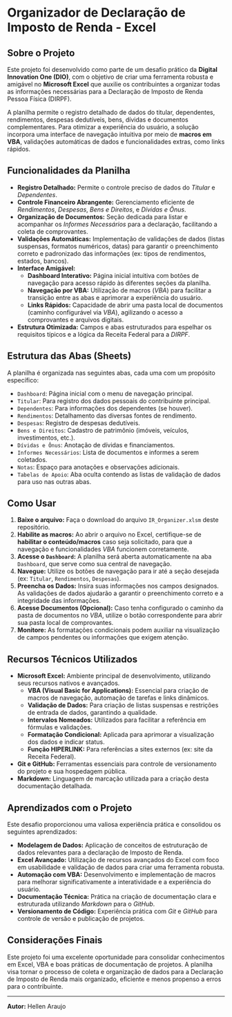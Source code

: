 # Organizador de Declaração de Imposto de Renda - Excel

## Sobre o Projeto

Este projeto foi desenvolvido como parte de um desafio prático da **Digital Innovation One (DIO)**, com o objetivo de criar uma ferramenta robusta e amigável no **Microsoft Excel** que auxilie os contribuintes a organizar todas as informações necessárias para a Declaração de Imposto de Renda Pessoa Física (DIRPF).

A planilha permite o registro detalhado de dados do titular, dependentes, rendimentos, despesas dedutíveis, bens, dívidas e documentos complementares. Para otimizar a experiência do usuário, a solução incorpora uma interface de navegação intuitiva por meio de **macros em VBA**, validações automáticas de dados e funcionalidades extras, como links rápidos.

## Funcionalidades da Planilha

* **Registro Detalhado:** Permite o controle preciso de dados do *Titular* e *Dependentes*.
* **Controle Financeiro Abrangente:** Gerenciamento eficiente de *Rendimentos*, *Despesas*, *Bens e Direitos*, e *Dívidas e Ônus*.
* **Organização de Documentos:** Seção dedicada para listar e acompanhar os *Informes Necessários* para a declaração, facilitando a coleta de comprovantes.
* **Validações Automáticas:** Implementação de validações de dados (listas suspensas, formatos numéricos, datas) para garantir o preenchimento correto e padronizado das informações (ex: tipos de rendimentos, estados, bancos).
* **Interface Amigável:**
    * **Dashboard Interativo:** Página inicial intuitiva com botões de navegação para acesso rápido às diferentes seções da planilha.
    * **Navegação por VBA:** Utilização de macros (*VBA*) para facilitar a transição entre as abas e aprimorar a experiência do usuário.
    * **Links Rápidos:** Capacidade de abrir uma pasta local de documentos (caminho configurável via *VBA*), agilizando o acesso a comprovantes e arquivos digitais.
* **Estrutura Otimizada:** Campos e abas estruturados para espelhar os requisitos típicos e a lógica da Receita Federal para a *DIRPF*.

## Estrutura das Abas (Sheets)

A planilha é organizada nas seguintes abas, cada uma com um propósito específico:

* `Dashboard`: Página inicial com o menu de navegação principal.
* `Titular`: Para registro dos dados pessoais do contribuinte principal.
* `Dependentes`: Para informações dos dependentes (se houver).
* `Rendimentos`: Detalhamento das diversas fontes de rendimento.
* `Despesas`: Registro de despesas dedutíveis.
* `Bens e Direitos`: Cadastro de patrimônio (imóveis, veículos, investimentos, etc.).
* `Dívidas e Ônus`: Anotação de dívidas e financiamentos.
* `Informes Necessários`: Lista de documentos e informes a serem coletados.
* `Notas`: Espaço para anotações e observações adicionais.
* `Tabelas de Apoio`: Aba oculta contendo as listas de validação de dados para uso nas outras abas.

## Como Usar

1.  **Baixe o arquivo:** Faça o download do arquivo `IR_Organizer.xlsm` deste repositório.
2.  **Habilite as macros:** Ao abrir o arquivo no Excel, certifique-se de **habilitar o conteúdo/macros** caso seja solicitado, para que a navegação e funcionalidades *VBA* funcionem corretamente.
3.  **Acesse o `Dashboard`:** A planilha será aberta automaticamente na aba `Dashboard`, que serve como sua central de navegação.
4.  **Navegue:** Utilize os botões de navegação para ir até a seção desejada (ex: `Titular`, `Rendimentos`, `Despesas`).
5.  **Preencha os Dados:** Insira suas informações nos campos designados. As validações de dados ajudarão a garantir o preenchimento correto e a integridade das informações.
6.  **Acesse Documentos (Opcional):** Caso tenha configurado o caminho da pasta de documentos no *VBA*, utilize o botão correspondente para abrir sua pasta local de comprovantes.
7.  **Monitore:** As formatações condicionais podem auxiliar na visualização de campos pendentes ou informações que exigem atenção.

## Recursos Técnicos Utilizados

* **Microsoft Excel:** Ambiente principal de desenvolvimento, utilizando seus recursos nativos e avançados.
    * **VBA (Visual Basic for Applications):** Essencial para criação de macros de navegação, automação de tarefas e links dinâmicos.
    * **Validação de Dados:** Para criação de listas suspensas e restrições de entrada de dados, garantindo a qualidade.
    * **Intervalos Nomeados:** Utilizados para facilitar a referência em fórmulas e validações.
    * **Formatação Condicional:** Aplicada para aprimorar a visualização dos dados e indicar status.
    * **Função HIPERLINK:** Para referências a sites externos (ex: site da Receita Federal).
* **Git e GitHub:** Ferramentas essenciais para controle de versionamento do projeto e sua hospedagem pública.
* **Markdown:** Linguagem de marcação utilizada para a criação desta documentação detalhada.

## Aprendizados com o Projeto

Este desafio proporcionou uma valiosa experiência prática e consolidou os seguintes aprendizados:

* **Modelagem de Dados:** Aplicação de conceitos de estruturação de dados relevantes para a declaração de Imposto de Renda.
* **Excel Avançado:** Utilização de recursos avançados do Excel com foco em usabilidade e validação de dados para criar uma ferramenta robusta.
* **Automação com VBA:** Desenvolvimento e implementação de macros para melhorar significativamente a interatividade e a experiência do usuário.
* **Documentação Técnica:** Prática na criação de documentação clara e estruturada utilizando *Markdown* para o *GitHub*.
* **Versionamento de Código:** Experiência prática com *Git* e *GitHub* para controle de versão e publicação de projetos.

## Considerações Finais

Este projeto foi uma excelente oportunidade para consolidar conhecimentos em Excel, VBA e boas práticas de documentação de projetos. A planilha visa tornar o processo de coleta e organização de dados para a Declaração de Imposto de Renda mais organizado, eficiente e menos propenso a erros para o contribuinte.

---

**Autor:** Hellen Araujo
